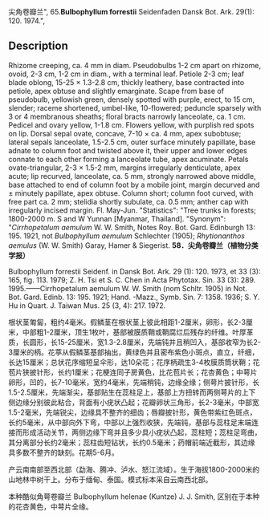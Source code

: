 尖角卷瓣兰",
65.**Bulbophyllum forrestii** Seidenfaden Dansk Bot. Ark. 29(1): 120. 1974.",

## Description
Rhizome creeping, ca. 4 mm in diam. Pseudobulbs 1-2 cm apart on rhizome, ovoid, 2-3 cm, 1-2 cm in diam., with a terminal leaf. Petiole 2-3 cm; leaf blade oblong, 15-25 × 1.3-2.8 cm, thickly leathery, base contracted into petiole, apex obtuse and slightly emarginate. Scape from base of pseudobulb, yellowish green, densely spotted with purple, erect, to 15 cm, slender; raceme shortened, umbel-like, 10-flowered; peduncle sparsely with 3 or 4 membranous sheaths; floral bracts narrowly lanceolate, ca. 1 cm. Pedicel and ovary yellow, 1-1.8 cm. Flowers yellow, with purplish red spots on lip. Dorsal sepal ovate, concave, 7-10 × ca. 4 mm, apex subobtuse; lateral sepals lanceolate, 1.5-2.5 cm, outer surface minutely papillate, base adnate to column foot and twisted above it, their upper and lower edges connate to each other forming a lanceolate tube, apex acuminate. Petals ovate-triangular, 2-3 × 1.5-2 mm, margins irregularly denticulate, apex acute; lip recurved, lanceolate, ca. 5 mm, strongly narrowed above middle, base attached to end of column foot by a mobile joint, margin decurved and ± minutely papillate, apex obtuse. Column short; column foot curved, with free part ca. 2 mm; stelidia shortly subulate, ca. 0.5 mm; anther cap with irregularly incised margin. Fl. May-Jun.
  "Statistics": "Tree trunks in forests; 1800-2000 m. S and W Yunnan [Myanmar, Thailand].
  "Synonym": "*Cirrhopetalum aemulum* W. W. Smith, Notes Roy. Bot. Gard. Edinburgh 13: 195. 1921, not *Bulbophyllum aemulum* Schlechter (1905); *Rhytionanthos aemulus* (W. W. Smith) Garay, Hamer &amp; Siegerist.
**58．尖角卷瓣兰（植物分类学报）**

Bulbophyllum forrestii Seidenf. in Dansk Bot. Ark. 29 (1): 120. 1973, et 33 (3): 165, fig. 113. 1979; Z. H. Tsi et S. C. Chen in Acta Phytotax. Sin. 33 (3): 289. 1995.——Cirrhopetalum aemulum W. W. Smith (nom Schltr. 1905) in Not. Bot. Gard. Edinb. 13: 195. 1921; Hand. -Mazz., Symb. Sin. 7: 1358. 1936; S. Y. Hu in Quart. J. Taiwan Mus. 25 (3, 4): 217. 1972.

根状茎匍匐，粗约4毫米。假鳞茎在根状茎上彼此相距1-2厘米，卵形，长2-3厘米，中部粗1-2厘米，顶生1枚叶，基部被膜质鞘或鞘腐烂后残存的纤维。叶厚革质，长圆形，长15-25厘米，宽1.3-2.8厘米，先端钝并且稍凹入，基部收窄为长2-3厘米的柄。花葶从假鳞茎基部抽出，黄绿色并且密布紫色小斑点，直立，纤细，长达15厘米；总状花序缩短呈伞形，达10朵花；花序柄疏生3-4枚膜质筒状鞘；花苞片狭披针形，长约1厘米；花梗连同子房黄色，比花苞片长；花杏黄色；中萼片卵形，凹的，长7-10毫米，宽约4毫米，先端稍钝，边缘全缘；侧萼片披针形，长1.5-2.5厘米，先端渐尖，基部贴生在蕊柱足上，基部上方扭转而两侧萼片的上下侧边缘分别彼此粘合，背面有小疣状凸起；花瓣卵状三角形，长2-3毫米，中部宽1.5-2毫米，先端锐尖，边缘具不整齐的细齿；唇瓣披针形，黄色带紫红色斑点，长约5毫米，从中部向外下弯，中部以上强烈收狭，先端钝，基部与蕊柱足末端连接而形成活动关节，两侧边缘下弯并且多少具小疣状凸起，蕊柱短；蕊柱足弯曲，其分离部分长约2毫米；蕊柱齿短钻状，长约0.5毫米；药帽前端近截形，其边缘具多数不整齐的缺刻。花期5-6月。

产云南南部至西北部（勐海、腾冲、泸水、怒江流域）。生于海拔1800-2000米的山地林中树干上。分布于缅甸、泰国。模式标本采自云南西北部。

本种酷似角萼卷瓣兰 Bulbophyllum helenae (Kuntze) J. J. Smith, 区别在于本种的花杏黄色，中萼片全缘。
